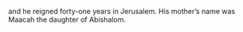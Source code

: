 and he reigned forty-one years in Jerusalem. His mother’s name was Maacah the daughter of Abishalom.
